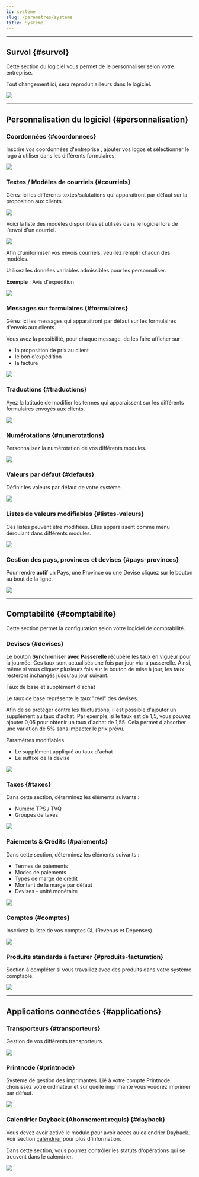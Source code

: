 ```yaml
---
id: systeme
slug: /parametres/systeme
title: Système
---
```


---

## Survol {#survol}

Cette section du logiciel vous permet de le personnaliser selon votre entreprise.

Tout changement ici, sera reproduit ailleurs dans le logiciel.

![](/img/Parametres_Systeme_1.png)

---

## Personnalisation du logiciel {#personnalisation}

### Coordonnées {#coordonnees}

Inscrire vos coordonnées d'entreprise , ajouter vos logos et sélectionner le logo à utiliser dans les différents formulaires.

![](/img/Parametres_Systeme_2.png)

### Textes / Modèles de courriels {#courriels}

Gérez ici les différents textes/salutations qui apparaitront par défaut sur la proposition aux clients.

![](/img/Parametres_Systeme_3.png)

Voici la liste des modèles disponibles et utilisés dans le logiciel lors de l'envoi d'un courriel.

![](/img/Parametres_Systeme_3a.png)

Afin d'uniformiser vos envois courriels, veuillez remplir chacun des modèles.

Utilisez les données variables admissibles pour les personnaliser.

**Exemple** : Avis d'expédition

![](/img/Parametres_Systeme_3b.png)

### Messages sur formulaires {#formulaires}

Gérez ici les messages qui apparaitront par défaut sur les formulaires d'envois aux clients.

Vous avez la possibilité, pour chaque message, de les faire afficher sur :

- la proposition de prix au client
- le bon d'expédition
- la facture

![](/img/Parametres_Systeme_4.png)

### Traductions {#traductions}

Ayez la latitude de modifier les termes qui apparaissent sur les différents formulaires envoyés aux clients.

![](/img/Parametres_Systeme_5.png)

### Numérotations {#numerotations}

Personnalisez la numérotation de vos différents modules.

![](/img/Parametres_Systeme_6.png)

### Valeurs par défaut {#defauts}

Définir les valeurs par défaut de votre système.

![](/img/Parametres_Systeme_7.png)

### Listes de valeurs modifiables {#listes-valeurs}

Ces listes peuvent être modifiées. Elles apparaissent comme menu déroulant dans différents modules.

![](/img/Parametres_Systeme_8.png)

### Gestion des pays, provinces et devises {#pays-provinces}

Pour rendre **actif** un Pays, une Province ou une Devise cliquez sur le bouton au bout de la ligne.

![](/img/Parametres_Systeme_9.png)

---

## Comptabilité {#comptabilite}

Cette section permet la configuration selon votre logiciel de comptabilité.

### Devises {#devises}

Le bouton **Synchroniser avec Passerelle** récupère les taux en vigueur pour la journée. Ces taux sont actualisés une fois par jour via la passerelle. Ainsi, même si vous cliquez plusieurs fois sur le bouton de mise à jour, les taux resteront inchangés jusqu'au jour suivant.

Taux de base et supplément d'achat

Le taux de base représente le taux "réel" des devises.

Afin de se protéger contre les fluctuations, il est possible d'ajouter un supplément au taux d'achat. Par exemple, si le taux est de 1,5, vous pouvez ajouter 0,05 pour obtenir un taux d'achat de 1,55. Cela permet d'absorber une variation de 5% sans impacter le prix prévu.

Paramètres modifiables

- Le supplément appliqué au taux d'achat
- Le suffixe de la devise

![](/img/Parametres_Systeme_10.png)

### Taxes {#taxes}

Dans cette section, déterminez les éléments suivants :

- Numéro TPS / TVQ
- Groupes de taxes

![](/img/Parametres_Systeme_11.png)

### Paiements & Crédits {#paiements}

Dans cette section, déterminez les éléments suivants :

- Termes de paiements
- Modes de paiements
- Types de marge de crédit
- Montant de la marge par défaut
- Devises - unité monétaire

![](/img/Parametres_Systeme_12.png)

### Comptes {#comptes}

Inscrivez la liste de vos comptes GL (Revenus et Dépenses).

![](/img/Parametres_Systeme_13.png)

### Produits standards à facturer {#produits-facturation}

Section à compléter si vous travaillez avec des produits dans votre système comptable.

![](/img/Parametres_Systeme_14.png)

---

## Applications connectées {#applications}

### Transporteurs {#transporteurs}

Gestion de vos différents transporteurs.

![](/img/Parametres_Systeme_15.png)

### Printnode {#printnode}

Système de gestion des imprimantes. Lié à votre compte Printnode, choisissez votre ordinateur et sur quelle imprimante vous voudrez imprimer par défaut.

![](/img/Parametres_Systeme_16.png)

### Calendrier Dayback (Abonnement requis) {#dayback}

Vous devez avoir activé le module pour avoir accès au calendrier Dayback. Voir section [calendrier](../production/calendrier.md) pour plus d'information.

Dans cette section, vous pourrez contrôler les statuts d'opérations qui se trouvent dans le calendrier.

![](/img/Parametres_Systeme_17_DB.png)
